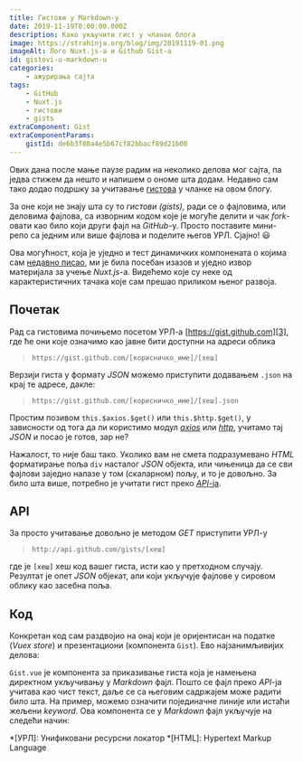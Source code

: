 ```yaml
---
title: Гистови у Markdown-у
date: 2019-11-19T0:00:00.000Z
description: Како укључити гист у чланак блога
image: https://strahinja.org/blog/img/20191119-01.png
imageAlt: Лого Nuxt.js-а и Github Gist-а
id: gistovi-u-markdown-u
categories:
    - ажурирања сајта
tags:
    - GitHub
    - Nuxt.js
    - гистови
    - gists
extraComponent: Gist
extraComponentParams:
    gistId: de6b3f80a4e5b67cf82bbacf89d21b00
---
```


Ових дана после мање паузе радим на неколико делова мог сајта, па једва стижем
да нешто и напишем о ономе шта додам. Недавно сам тако додао подршку за
учитавање [гистова][1] у чланке на овом блогу.

За оне који не знају шта су то _гистови (gists),_ ради се о фајловима, или
деловима фајлова, са изворним кодом које је могуће делити и чак _fork_-овати као
било који други фајл на _GitHub_-у. Просто поставите мини-репо са једним или
више фајлова и поделите његов УРЛ. Сјајно! :smiley: 

Ова могућност, која је уједно и тест динамичких компонената о којима сам
[недавно писао][2], ми је била посебан изазов и уједно извор материјала за учење
_Nuxt.js_-а. Видећемо које су неке од карактеристичних тачака које сам прешао
приликом њеног развоја.

## Почетак

Рад са гистовима почињемо посетом УРЛ-а [https://gist.github.com][3], где ће они
које означимо као јавне бити доступни на адреси облика 

>`https://gist.github.com/[корисничко_име]/[хеш]`

Верзији гиста у формату _JSON_ можемо приступити додавањем `.json` на крај те
адресе, дакле:

> `https://gist.github.com/[корисничко_име]/[хеш].json`

Простим позивом `this.$axios.$get()` или `this.$http.$get()`, у зависности од
тога да ли користимо модул [_axios_][4] или [_http_][5], учитамо тај _JSON_ и
посао је готов, зар не?

Нажалост, то није баш тако. Уколико вам не смета подразумевано _HTML_
форматирање поља `div` насталог _JSON_ објекта, или чињеница да се сви фајлови
заједно налазе у том (скаларном) пољу, и то је довољно. За било шта више,
потребно је учитати гист преко [_API_-ја][6].

## API

За просто учитавање довољно је методом _GET_ приступити УРЛ-у

> `http://api.github.com/gists/[хеш]`

где је `[хеш]` хеш код вашег гиста, исти као у претходном случају. Резултат је
опет _JSON_ објекат, али који укључује фајлове у сировом облику као засебна
поља.

## Код

Конкретан код сам раздвојио на онај који је оријентисан на податке (_Vuex
store_) и презентациони (компонента `Gist`). Ево најзанимљивијих делова:

<component :is="extraComponentLoader"
    :filename="'Gist.vue'"
    :gist="gist"></component>

`Gist.vue` је компонента за приказивање гиста која је намењена директном
укључивању у _Markdown_ фајл. Пошто се фајл преко _API_-ја учитава као чист
текст, даље се са његовим садржајем може радити било шта. На пример, можемо
означити појединачне линије или истаћи жељени _keyword_. Ова компонента се у
_Markdown_ фајл укључује на следећи начин:

<component :is="extraComponentLoader"
    :filename="'extra-component.md'"
    :gist="gist"></component>
    

[1]: https://help.github.com/en/github/writing-on-github/creating-gists
[2]: https://strahinja.org/blog/20191026
[3]: https://gist.github.com
[4]: https://axios.nuxtjs.org
[5]: https://http.nuxtjs.org
[6]: https://developer.github.com/v3/gists


*[УРЛ]: Унификовани ресурсни локатор
*[HTML]: Hypertext Markup Language

